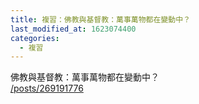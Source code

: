 ```yaml
---
title: 複習：佛教與基督教：萬事萬物都在變動中？
last_modified_at: 1623074400
categories:
  - 複習
---
```


<p>佛教與基督教：萬事萬物都在變動中？<br>
<a href="/posts/269191776" target="_blank">/posts/269191776</a></p>

<p>&nbsp;</p>

